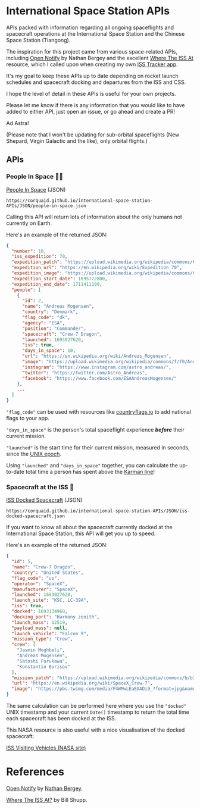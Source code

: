 # International Space Station APIs

APIs packed with information regarding all ongoing spaceflights and spacecraft operations at the International Space Station and the Chinese Space Station (Tiangong).

The inspiration for this project came from various space-related APIs, including [Open Notify](http://open-notify.org/) by Nathan Bergey and the excellent [Where The ISS At](https://wheretheiss.at/w/developer) resource, which I called upon when creating my own [ISS Tracker app](https://corquaid.github.io/react-iss-tracker/).

It's my goal to keep these APIs up to date depending on rocket launch schedules and spacecraft docking and departures from the ISS and CSS.

I hope the level of detail in these APIs is useful for your own projects.

Please let me know if there is any information that you would like to have added to either API, just open an issue, or go ahead and create a PR!

Ad Astra!

(Please note that I won't be updating for sub-orbital spaceflights (New Shepard, Virgin Galactic and the like), only orbital flights.)

## APIs

### People In Space :woman_astronaut:

[People In Space](https://corquaid.github.io/international-space-station-APIs/JSON/people-in-space.json) (JSON)

`https://corquaid.github.io/international-space-station-APIs/JSON/people-in-space.json`

Calling this API will return lots of information about the only humans not currently on Earth.

Here's an example of the returned JSON:

```json
{
  "number": 10,
  "iss_expedition": 70,
  "expedition_patch": "https://upload.wikimedia.org/wikipedia/commons/6/65/ISS_Expedition_70_Patch.png",
  "expedition_url": "https://en.wikipedia.org/wiki/Expedition_70",
  "expedition_image": "https://upload.wikimedia.org/wikipedia/commons/6/6c/Iss070-s-002.jpg",
  "expedition_start_date": 1695772800,
  "expedition_end_date": 1711411199,
  "people": [
    {
      "id": 2,
      "name": "Andreas Mogensen",
      "country": "Denmark",
      "flag_code": "dk",
      "agency": "ESA",
      "position": "Commander",
      "spacecraft": "Crew-7 Dragon",
      "launched": 1693027620,
      "iss": true,
      "days_in_space": 10,
      "url": "https://en.wikipedia.org/wiki/Andreas_Mogensen",
      "image": "https://upload.wikimedia.org/wikipedia/commons/f/f0/Andreas_Mogensen_official_portrait.jpg",
      "instagram": "https://www.instagram.com/astro_andreas/",
      "twitter": "https://twitter.com/Astro_Andreas",
      "facebook": "https://www.facebook.com/ESAAndreasMogensen/"
    },
    ...
  ]
}
```

`"flag_code"` can be used with resources like [countryflags.io](www.countryflags.io) to add national flags to your app.

`"days_in_space"` is the person's total spaceflight experience **_before_** their current mission.

`"launched"` is the start time for their current mission, measured in seconds, since the [UNIX epoch](https://developer.mozilla.org/en-US/docs/Web/JavaScript/Reference/Global_Objects/Date).

Using `"launched"` and `"days_in_space"` together, you can calculate the up-to-date total time a person has spent above the [Karman line](https://en.wikipedia.org/wiki/K%C3%A1rm%C3%A1n_line)!

### Spacecraft at the ISS :rocket:

[ISS Docked Spacecraft](https://corquaid.github.io/international-space-station-APIs/JSON/iss-docked-spacecraft.json) (JSON)

`https://corquaid.github.io/international-space-station-APIs/JSON/iss-docked-spacecraft.json`

If you want to know all about the spacecraft currently docked at the International Space Station, this API will get you up to speed.

Here's an example of the returned JSON:

```json
{
  "id": 5,
  "name": "Crew-7 Dragon",
  "country": "United States",
  "flag_code": "us",
  "operator": "SpaceX",
  "manufacturer": "SpaceX",
  "launched": 1693027620,
  "launch_site": "KSC, LC-39A",
  "iss": true,
  "docked": 1693134960,
  "docking_port": "Harmony zenith",
  "launch_mass": 12519,
  "payload_mass": null,
  "launch_vehicle": "Falcon 9",
  "mission_type": "Crew",
  "crew": [
    "Jasmin Moghbeli",
    "Andreas Mogensen",
    "Satoshi Furukawa",
    "Konstantin Borisov"
  ],
  "mission_patch": "https://upload.wikimedia.org/wikipedia/commons/b/b3/SpaceX_Crew-7_logo.png",
  "url": "https://en.wikipedia.org/wiki/SpaceX_Crew-7",
  "image": "https://pbs.twimg.com/media/F4WMwLEaEAADi9_?format=jpg&name=4096x4096"
}
```

The same calculation can be performed here where you use the `"docked"` UNIX timestamp and your current `Date()` timestamp to return the total time each spacecraft has been docked at the ISS.

This NASA resource is also useful with a nice visualisation of the docked spacecraft:

[ISS Visiting Vehicles (NASA site)](https://www.nasa.gov/feature/visiting-vehicle-launches-arrivals-and-departures)

# References

[Open Notify](http://open-notify.org/) by [Nathan Bergey](http://t.co/jIv30xdyTZ?amp=1).

[Where The ISS At?](https://wheretheiss.at/) by Bill Shupp.

>
